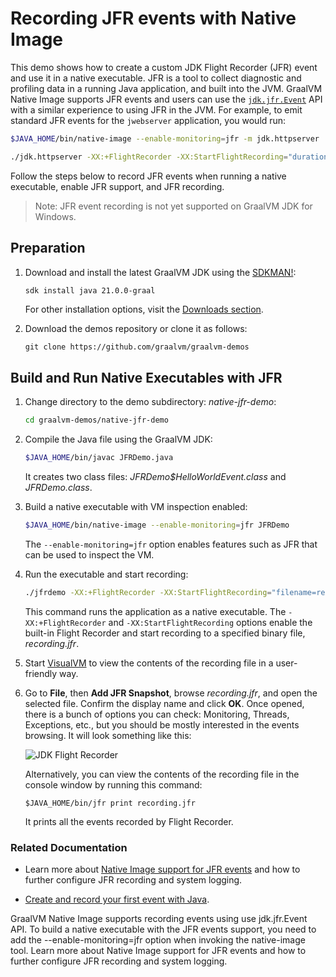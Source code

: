 # Recording JFR events with Native Image

This demo shows how to create a custom JDK Flight Recorder (JFR) event and use it in a native executable.
JFR is a tool to collect diagnostic and profiling data in a running Java application, and built into the JVM. 
GraalVM Native Image supports JFR events and users can use the [`jdk.jfr.Event`](https://docs.oracle.com/en/java/javase/17/docs/api/jdk.jfr/jdk/jfr/Event.html) API with a similar experience to using JFR in the JVM. For example, to emit standard JFR events for the `jwebserver` application, you would run:

```bash
$JAVA_HOME/bin/native-image --enable-monitoring=jfr -m jdk.httpserver
```
```bash
./jdk.httpserver -XX:+FlightRecorder -XX:StartFlightRecording="duration=10s,filename=recording.jfr"
```

Follow the steps below to record JFR events when running a native executable, enable JFR support, and JFR recording.

> Note: JFR event recording is not yet supported on GraalVM JDK for Windows.

## Preparation

1.  Download and install the latest GraalVM JDK using the [SDKMAN!](https://sdkman.io/jdks#graal):
    ```bash
    sdk install java 21.0.0-graal
    ```
    For other installation options, visit the [Downloads section](https://www.graalvm.org/downloads/).

2. Download the demos repository or clone it as follows:
    ```bush
    git clone https://github.com/graalvm/graalvm-demos
    ```

## Build and Run Native Executables with JFR

1. Change directory to the demo subdirectory: _native-jfr-demo_:
    ```bash
    cd graalvm-demos/native-jfr-demo
    ```
2. Compile the Java file using the GraalVM JDK:
    ```bash
    $JAVA_HOME/bin/javac JFRDemo.java
    ```
    It creates two class files: _JFRDemo$HelloWorldEvent.class_ and _JFRDemo.class_.

3. Build a native executable with VM inspection enabled:
    ```bash
    $JAVA_HOME/bin/native-image --enable-monitoring=jfr JFRDemo
    ```
    The `--enable-monitoring=jfr` option enables features such as JFR that can be used to inspect the VM.

4. Run the executable and start recording:
    ```bash
    ./jfrdemo -XX:+FlightRecorder -XX:StartFlightRecording="filename=recording.jfr"
    ```
    This command runs the application as a native executable. 
    The `-XX:+FlightRecorder` and `-XX:StartFlightRecording` options enable the built-in Flight Recorder and start recording to a specified binary file, _recording.jfr_.

5. Start [VisualVM](https://visualvm.github.io/) to view the contents of the recording file in a user-friendly way.

6. Go to **File**, then **Add JFR Snapshot**, browse _recording.jfr_, and open the selected file. Confirm the display name and click **OK**. Once opened, there is a bunch of options you can check: Monitoring, Threads, Exceptions, etc., but you should be mostly interested in the events browsing. It will look something like this:
    
    ![JDK Flight Recorder](img/jfr.png)

    Alternatively, you can view the contents of the recording file in the console window by running this command:
    ```shell
   $JAVA_HOME/bin/jfr print recording.jfr
    ```
    It prints all the events recorded by Flight Recorder.

### Related Documentation

- Learn more about [Native Image support for JFR events](https://www.graalvm.org/latest/reference-manual/native-image/debugging-and-diagnostics/JFR/) and how to further configure JFR recording and system logging.

- [Create and record your first event with Java](https://docs.oracle.com/en/java/javase/17/jfapi/creating-and-recording-your-first-event.html).

GraalVM Native Image supports recording events using use jdk.jfr.Event API. To build a native executable with the JFR events support, you need to add the --enable-monitoring=jfr option when invoking the native-image tool. Learn more about Native Image support for JFR events and how to further configure JFR recording and system logging.
